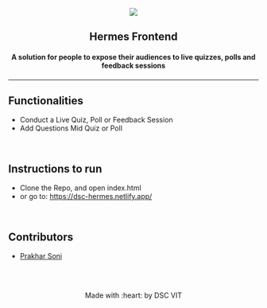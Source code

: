 <p align="center">
	<img src="https://user-images.githubusercontent.com/30529572/72455010-fb38d400-37e7-11ea-9c1e-8cdeb5f5906e.png" />
	<h2 align="center"> Hermes Frontend</h2>
	<h4 align="center"> A solution for people to expose their audiences to live quizzes, polls and feedback sessions <h4>
</p>

---



## Functionalities
- Conduct a Live Quiz, Poll or Feedback Session
- Add Questions Mid Quiz or Poll

<br>


## Instructions to run


* Clone the Repo, and open index.html
* or go to: https://dsc-hermes.netlify.app/ 

<br>

## Contributors

* [Prakhar Soni](https://github.com/prakhar0912)



<br>
<br>

<p align="center">
	Made with :heart: by DSC VIT
</p>

